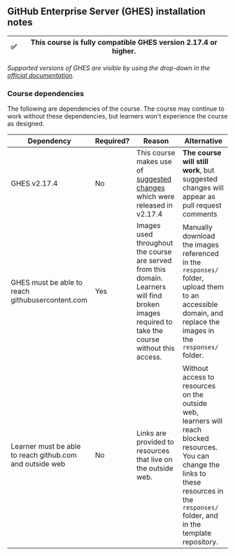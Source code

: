 ## GitHub Enterprise Server (GHES) installation notes

✅ | This course is fully compatible GHES version 2.17.4 or higher.
--- | ---

*Supported versions of GHES are visible by using the drop-down in the [official documentation](https://help.github.com/enterprise/).*

### Course dependencies

The following are dependencies of the course. The course may continue to work without these dependencies, but learners won't experience the course as designed.

| Dependency | Required? | Reason  | Alternative  |
|-------------------- | ------------------------|--------------|------------ |
| GHES v2.17.4 | No | This course makes use of [suggested changes](https://github.blog/changelog/2018-10-16-suggested-changes/) which were released in v2.17.4 | **The course will still work**, but suggested changes will appear as pull request comments |
| GHES must be able to reach githubusercontent.com  | Yes  | Images used throughout the course are served from this domain. Learners will find broken images required to take the course without this access. | Manually download the images referenced in the `responses/` folder, upload them to an accessible domain, and replace the images in the `responses/` folder. |
| Learner must be able to reach github.com and outside web   | No   | Links are provided to resources that live on the outside web.  | Without access to resources on the outside web, learners will reach blocked resources. You can change the links to these resources in the `responses/` folder, and in the template repository. |
